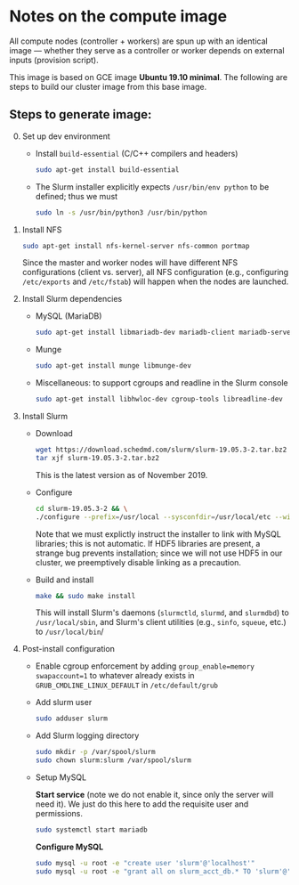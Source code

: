 # Notes on the compute image

All compute nodes (controller + workers) are spun up with an identical 
image — whether they serve as a controller or worker depends on external inputs (provision script).

This image is based on GCE image **Ubuntu 19.10 minimal**.  The following are steps to build our cluster image from this base image.

## Steps to generate image:

0. Set up dev environment

   * Install `build-essential` (C/C++ compilers and headers)
   
     ```bash
     sudo apt-get install build-essential
     ```

   * The Slurm installer explicitly expects `/usr/bin/env python`
   to be defined; thus we must
   
     ```bash
     sudo ln -s /usr/bin/python3 /usr/bin/python
     ```
   
1. Install NFS
 
   ```bash
   sudo apt-get install nfs-kernel-server nfs-common portmap
   ```

   Since the master and worker nodes will have different NFS configurations (client vs.
   server), all NFS configuration (e.g., configuring `/etc/exports` and `/etc/fstab`) will
   happen when the nodes are launched.

2. Install Slurm dependencies

   * MySQL (MariaDB)
   
      ```bash
      sudo apt-get install libmariadb-dev mariadb-client mariadb-server
      ```

   * Munge
   
     ```bash
     sudo apt-get install munge libmunge-dev
     ```

   * Miscellaneous: to support cgroups and readline in the Slurm console
   
     ```bash
     sudo apt-get install libhwloc-dev cgroup-tools libreadline-dev
     ```
   
3. Install Slurm
 
   - Download
   
      ```bash
      wget https://download.schedmd.com/slurm/slurm-19.05.3-2.tar.bz2 && \
      tar xjf slurm-19.05.3-2.tar.bz2
      ```
      
      This is the latest version as of November 2019.

   * Configure
   
      ```bash
      cd slurm-19.05.3-2 && \
      ./configure --prefix=/usr/local --sysconfdir=/usr/local/etc --with-mysql_config=/usr/bin --with-hdf5=no
      ```
      
      Note that we must explictly instruct the installer to link with MySQL libraries; this
      is not automatic. If HDF5 libraries are present, a strange bug prevents installation;
      since we will not use HDF5 in our cluster, we preemptively disable linking as a
      precaution.

   * Build and install
   
      ```bash
      make && sudo make install
      ```
      
      This will install Slurm's daemons (`slurmctld`, `slurmd`, and `slurmdbd`) to
      `/usr/local/sbin`, and Slurm's client utilities (e.g., `sinfo`, `squeue`, etc.)
      to `/usr/local/bin`/

4. Post-install configuration

   * Enable cgroup enforcement by adding `group_enable=memory swapaccount=1` to whatever
     already exists in `GRUB_CMDLINE_LINUX_DEFAULT` in `/etc/default/grub`

   * Add slurm user
   
     ```bash
     sudo adduser slurm
     ```

   * Add Slurm logging directory
   
     ```bash
     sudo mkdir -p /var/spool/slurm
     sudo chown slurm:slurm /var/spool/slurm
     ```

   * Setup MySQL
   
      **Start service** (note we do not enable it, since only the server will need it). We 
      just do this here to add the requisite user and permissions.
   
      ```bash
      sudo systemctl start mariadb
      ```
   
      **Configure MySQL**
   
      ```bash
      sudo mysql -u root -e "create user 'slurm'@'localhost'"
      sudo mysql -u root -e "grant all on slurm_acct_db.* TO 'slurm'@'localhost';"
      ```